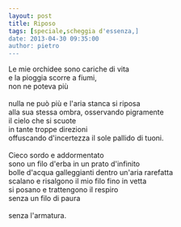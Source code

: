 ```yaml
---
layout: post
title: Riposo
tags: [speciale,scheggia d'essenza,]
date: 2013-04-30 09:35:00
author: pietro
---
```

Le mie orchidee sono cariche di vita<br/>e la pioggia scorre a fiumi,<br/>non ne poteva più<br/><br/>nulla ne può più e l'aria stanca si riposa<br/>alla sua stessa ombra, osservando pigramente<br/>il cielo che si scuote<br/>in tante troppe direzioni<br/>offuscando d'incertezza il sole pallido di tuoni.<br/><br/>Cieco sordo e addormentato<br/>sono un filo d'erba in un prato d'infinito<br/>bolle d'acqua galleggianti dentro un'aria rarefatta<br/>scalano e risalgono il mio filo fino in vetta<br/>si posano e trattengono il respiro<br/>senza un filo di paura<br/><br/>senza l'armatura.

